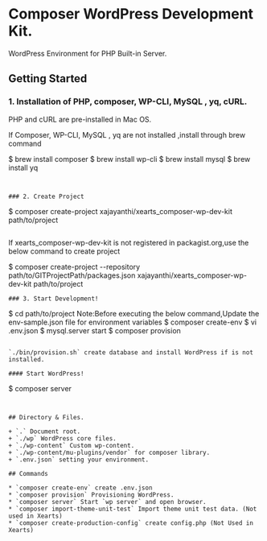 # Composer WordPress Development Kit.

WordPress Environment for PHP Built-in Server.

## Getting Started

### 1. Installation of PHP, composer, WP-CLI, MySQL , yq, cURL.

PHP and cURL are pre-installed in Mac OS. 

If  Composer, WP-CLI, MySQL , yq are not installed ,install through brew command

$ brew install composer 
$ brew install wp-cli 
$ brew install mysql 
$ brew install yq 

```


### 2. Create Project

```
$ composer create-project xajayanthi/xearts_composer-wp-dev-kit path/to/project
```

```
If xearts_composer-wp-dev-kit is not registered in  packagist.org,use the below command to create project 

$ composer create-project  --repository path/to/GITProjectPath/packages.json  xajayanthi/xearts_composer-wp-dev-kit path/to/project

```
### 3. Start Development!

```
$ cd path/to/project
Note:Before executing the below command,Update the env-sample.json file for environment variables
$ composer create-env
$ vi .env.json
$ mysql.server start
$ composer provision
```

`./bin/provision.sh` create database and install WordPress if is not installed.

#### Start WordPress!

```
$ composer server
```


## Directory & Files.

+ `.` Document root.
+ `./wp` WordPress core files.
+ `./wp-content` Custom wp-content.
+ `./wp-content/mu-plugins/vendor` for composer library.
+ `.env.json` setting your environment.

## Commands

* `composer create-env` create .env.json
* `composer provision` Provisioning WordPress.
* `composer server` Start `wp server` and open browser.
* `composer import-theme-unit-test` Import theme unit test data. (Not used in Xearts)
* `composer create-production-config` create config.php (Not Used in Xearts)


